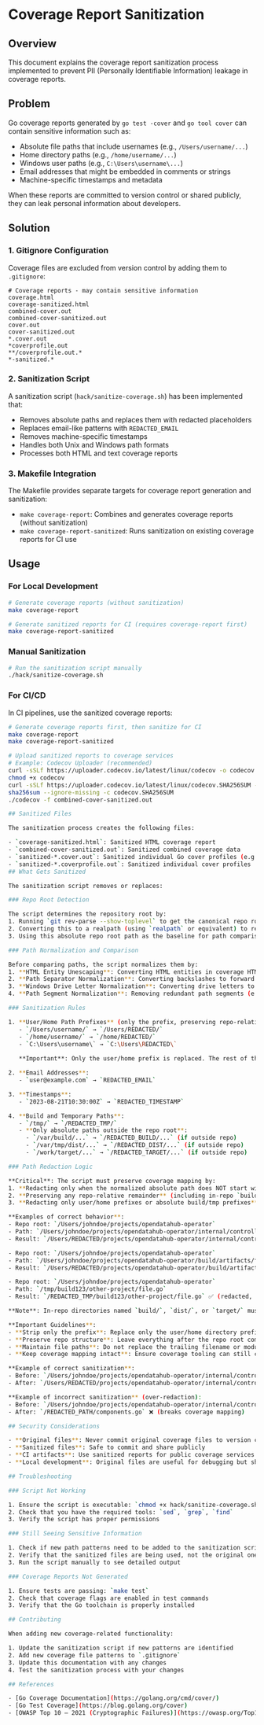 # Coverage Report Sanitization

## Overview

This document explains the coverage report sanitization process implemented to prevent PII (Personally Identifiable Information) leakage in coverage reports.

## Problem

Go coverage reports generated by `go test -cover` and `go tool cover` can contain sensitive information such as:

- Absolute file paths that include usernames (e.g., `/Users/username/...`)
- Home directory paths (e.g., `/home/username/...`)
- Windows user paths (e.g., `C:\Users\username\...`)
- Email addresses that might be embedded in comments or strings
- Machine-specific timestamps and metadata

When these reports are committed to version control or shared publicly, they can leak personal information about developers.

## Solution

### 1. Gitignore Configuration

Coverage files are excluded from version control by adding them to `.gitignore`:

```gitignore
# Coverage reports - may contain sensitive information
coverage.html
coverage-sanitized.html
combined-cover.out
combined-cover-sanitized.out
cover.out
cover-sanitized.out
*.cover.out
*coverprofile.out
**/coverprofile.out.*
*-sanitized.*
```

### 2. Sanitization Script

A sanitization script (`hack/sanitize-coverage.sh`) has been implemented that:

- Removes absolute paths and replaces them with redacted placeholders
- Replaces email-like patterns with `REDACTED_EMAIL`
- Removes machine-specific timestamps
- Handles both Unix and Windows path formats
- Processes both HTML and text coverage reports

### 3. Makefile Integration

The Makefile provides separate targets for coverage report generation and sanitization:

- `make coverage-report`: Combines and generates coverage reports (without sanitization)
- `make coverage-report-sanitized`: Runs sanitization on existing coverage reports for CI use

## Usage

### For Local Development

```bash
# Generate coverage reports (without sanitization)
make coverage-report

# Generate sanitized reports for CI (requires coverage-report first)
make coverage-report-sanitized
```

### Manual Sanitization

```bash
# Run the sanitization script manually
./hack/sanitize-coverage.sh
```

### For CI/CD

In CI pipelines, use the sanitized coverage reports:

```bash
# Generate coverage reports first, then sanitize for CI
make coverage-report
make coverage-report-sanitized

# Upload sanitized reports to coverage services
# Example: Codecov Uploader (recommended)
curl -sSLf https://uploader.codecov.io/latest/linux/codecov -o codecov
chmod +x codecov
curl -sSLf https://uploader.codecov.io/latest/linux/codecov.SHA256SUM -o codecov.SHA256SUM
sha256sum --ignore-missing -c codecov.SHA256SUM
./codecov -f combined-cover-sanitized.out

## Sanitized Files

The sanitization process creates the following files:

- `coverage-sanitized.html`: Sanitized HTML coverage report
- `combined-cover-sanitized.out`: Sanitized combined coverage data
- `sanitized-*.cover.out`: Sanitized individual Go cover profiles (e.g., sanitized-cover.out)
- `sanitized-*.coverprofile.out`: Sanitized individual cover profiles
## What Gets Sanitized

The sanitization script removes or replaces:

### Repo Root Detection

The script determines the repository root by:
1. Running `git rev-parse --show-toplevel` to get the canonical repo root path
2. Converting this to a realpath (using `realpath` or equivalent) to resolve any symlinks
3. Using this absolute repo root path as the baseline for path comparison

### Path Normalization and Comparison

Before comparing paths, the script normalizes them by:
1. **HTML Entity Unescaping**: Converting HTML entities in coverage HTML (e.g., `&#47;` → `/`)
2. **Path Separator Normalization**: Converting backslashes to forward slashes for consistent matching
3. **Windows Drive Letter Normalization**: Converting drive letters to lowercase (e.g., `C:\` → `c:\`)
4. **Path Segment Normalization**: Removing redundant path segments (e.g., `./`, `../`, duplicate slashes)

### Sanitization Rules

1. **User/Home Path Prefixes** (only the prefix, preserving repo-relative paths):
   - `/Users/username/` → `/Users/REDACTED/`
   - `/home/username/` → `/home/REDACTED/`
   - `C:\Users\username\` → `C:\Users\REDACTED\`
   
   **Important**: Only the user/home prefix is replaced. The rest of the path (including repo root, directories, and filenames) must remain untouched so coverage tooling can correctly map files.

2. **Email Addresses**:
   - `user@example.com` → `REDACTED_EMAIL`

3. **Timestamps**:
   - `2023-08-21T10:30:00Z` → `REDACTED_TIMESTAMP`

4. **Build and Temporary Paths**:
   - `/tmp/` → `/REDACTED_TMP/`
   - **Only absolute paths outside the repo root**:
     - `/var/build/...` → `/REDACTED_BUILD/...` (if outside repo)
     - `/var/tmp/dist/...` → `/REDACTED_DIST/...` (if outside repo)
     - `/work/target/...` → `/REDACTED_TARGET/...` (if outside repo)

### Path Redaction Logic

**Critical**: The script must preserve coverage mapping by:
1. **Redacting only when the normalized absolute path does NOT start with the repo root**
2. **Preserving any repo-relative remainder** (including in-repo `build/`, `dist/`, `target/` directories)
3. **Redacting only user/home prefixes or absolute build/tmp prefixes** when the path is outside the repo

**Examples of correct behavior**:
- Repo root: `/Users/johndoe/projects/opendatahub-operator`
- Path: `/Users/johndoe/projects/opendatahub-operator/internal/controller/components.go`
- Result: `/Users/REDACTED/projects/opendatahub-operator/internal/controller/components.go` ✅

- Repo root: `/Users/johndoe/projects/opendatahub-operator`
- Path: `/Users/johndoe/projects/opendatahub-operator/build/artifacts/file.go`
- Result: `/Users/REDACTED/projects/opendatahub-operator/build/artifacts/file.go` ✅ (preserved)

- Repo root: `/Users/johndoe/projects/opendatahub-operator`
- Path: `/tmp/build123/other-project/file.go`
- Result: `/REDACTED_TMP/build123/other-project/file.go` ✅ (redacted, outside repo)

**Note**: In-repo directories named `build/`, `dist/`, or `target/` must NEVER be redacted as they are legitimate source code locations that need coverage mapping. Only redact absolute paths that are definitively outside the repo root to preserve coverage mapping integrity.

**Important Guidelines**:
- **Strip only the prefix**: Replace only the user/home directory prefix (e.g., `/Users/username/` → `/Users/REDACTED/`)
- **Preserve repo structure**: Leave everything after the repo root completely untouched
- **Maintain file paths**: Do not replace the trailing filename or module-relative path
- **Keep coverage mapping intact**: Ensure coverage tooling can still correctly map files to their source locations

**Example of correct sanitization**:
- Before: `/Users/johndoe/projects/opendatahub-operator/internal/controller/components.go`
- After: `/Users/REDACTED/projects/opendatahub-operator/internal/controller/components.go`

**Example of incorrect sanitization** (over-redaction):
- Before: `/Users/johndoe/projects/opendatahub-operator/internal/controller/components.go`
- After: `/REDACTED_PATH/components.go` ❌ (breaks coverage mapping)

## Security Considerations

- **Original files**: Never commit original coverage files to version control
- **Sanitized files**: Safe to commit and share publicly
- **CI artifacts**: Use sanitized reports for public coverage services
- **Local development**: Original files are useful for debugging but should be kept local

## Troubleshooting

### Script Not Working

1. Ensure the script is executable: `chmod +x hack/sanitize-coverage.sh`
2. Check that you have the required tools: `sed`, `grep`, `find`
3. Verify the script has proper permissions

### Still Seeing Sensitive Information

1. Check if new path patterns need to be added to the sanitization script
2. Verify that the sanitized files are being used, not the original ones
3. Run the script manually to see detailed output

### Coverage Reports Not Generated

1. Ensure tests are passing: `make test`
2. Check that coverage flags are enabled in test commands
3. Verify that the Go toolchain is properly installed

## Contributing

When adding new coverage-related functionality:

1. Update the sanitization script if new patterns are identified
2. Add new coverage file patterns to `.gitignore`
3. Update this documentation with any changes
4. Test the sanitization process with your changes

## References

- [Go Coverage Documentation](https://golang.org/cmd/cover/)
- [Go Test Coverage](https://blog.golang.org/cover)
- [OWASP Top 10 — 2021 (Cryptographic Failures)](https://owasp.org/Top10/A02_2021-Cryptographic_Failures/)
